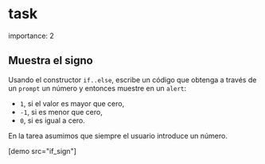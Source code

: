 # task

importance: 2

## Muestra el signo

Usando el constructor `if..else`, escribe un código que obtenga a través de un `prompt` un número y entonces muestre en un `alert`:

* `1`, si el valor es mayor que cero,
* `-1`, si es menor que cero,
* `0`, si es igual a cero.

En la tarea asumimos que siempre el usuario introduce un número.

\[demo src="if\_sign"\]

